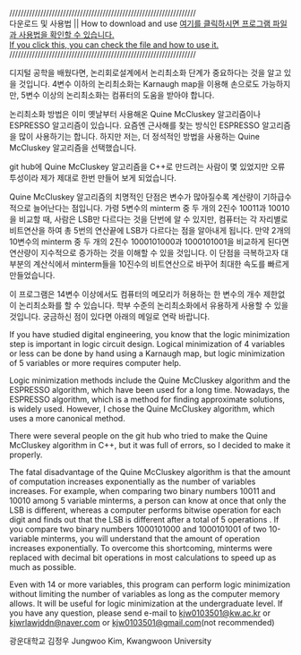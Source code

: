 //////////////////////////////////////////////////////////////////\
다운로드 및 사용법 || How to download and use
[여기를 클릭하시면 프로그램 파일과 사용법을 확인할 수 있습니다.](https://github.com/HigherIdeal/Logic-minimizer-Quine-McCkluskey/releases)\
[If you click this, you can check the file and how to use it.](https://github.com/HigherIdeal/Logic-minimizer-Quine-McCkluskey/releases)\
//////////////////////////////////////////////////////////////////

디지털 공학을 배웠다면, 논리회로설계에서 논리최소화 단계가 중요하다는 것을 알고 있을 것입니다. 4변수 이하의 논리최소화는 Karnaugh map을 이용해 손으로도 가능하지만, 5변수 이상의 논리최소화는 컴퓨터의 도움을 받아야 합니다. 

논리최소화 방법은 이미 옛날부터 사용해온 Quine McCluskey 알고리즘이나 ESPRESSO 알고리즘이 있습니다. 요즘엔 근사해를 찾는 방식인 ESPRESSO 알고리즘을 많이 사용하기는 합니다. 하지만 저는, 더 정석적인 방법을 사용하는 Quine McCluskey 알고리즘을 선택했습니다.

git hub에 Quine McCluskey 알고리즘을 C++로 만드려는 사람이 몇 있었지만 오류 투성이라 제가 제대로 한번 만들어 보게 되었습니다. 

Quine McCluskey 알고리즘의 치명적인 단점은 변수가 많아질수록 계산량이 기하급수적으로 늘어난다는 점입니다. 가령 5변수의 minterm 중 두 개의 2진수 10011과 10010을 비교할 때, 사람은 LSB만 다르다는 것을 단번에 알 수 있지만, 컴퓨터는 각 자리별로 비트연산을 하여 총 5번의 연산끝에 LSB가 다르다는 점을 알아내게 됩니다. 만약 2개의 10변수의 minterm 중 두 개의 2진수 1000101000과 1000101001을 비교하게 된다면 연산량이 지수적으로 증가하는 것을 이해할 수 있을 것입니다. 이 단점을 극복하고자 대부분의 계산식에서 minterm들을 10진수의 비트연산으로 바꾸어 최대한 속도를 빠르게 만들었습니다.

이 프로그램은 14변수 이상에서도 컴퓨터의 메모리가 허용하는 한 변수의 개수 제한없이 논리최소화를 할 수 있습니다. 학부 수준의 논리최소화에서 유용하게 사용할 수 있을 것입니다.
궁금하신 점이 있다면 아래의 메일로 연락 바랍니다. 



If you have studied digital engineering, you know that the logic minimization step is important in logic circuit design. Logical minimization of 4 variables or less can be done by hand using a Karnaugh map, but logic minimization of 5 variables or more requires computer help.

Logic minimization methods include the Quine McCluskey algorithm and the ESPRESSO algorithm, which have been used for a long time. Nowadays, the ESPRESSO algorithm, which is a method for finding approximate solutions, is widely used. However, I chose the Quine McCluskey algorithm, which uses a more canonical method.

There were several people on the git hub who tried to make the Quine McCluskey algorithm in C++, but it was full of errors, so I decided to make it properly.

The fatal disadvantage of the Quine McCluskey algorithm is that the amount of computation increases exponentially as the number of variables increases. For example, when comparing two binary numbers 10011 and 10010 among 5 variable minterms, a person can know at once that only the LSB is different, whereas a computer performs bitwise operation for each digit and finds out that the LSB is different after a total of 5 operations . If you compare two binary numbers 1000101000 and 1000101001 of two 10-variable minterms, you will understand that the amount of operation increases exponentially. To overcome this shortcoming, minterms were replaced with decimal bit operations in most calculations to speed up as much as possible.

Even with 14 or more variables, this program can perform logic minimization without limiting the number of variables as long as the computer memory allows. It will be useful for logic minimization at the undergraduate level.
If you have any question, please send e-mail to kjw0103501@kw.ac.kr or kjwrlawjddn@naver.com or kjw0103501@gmail.com(not recommended)

광운대학교 김정우
Jungwoo Kim, Kwangwoon University
